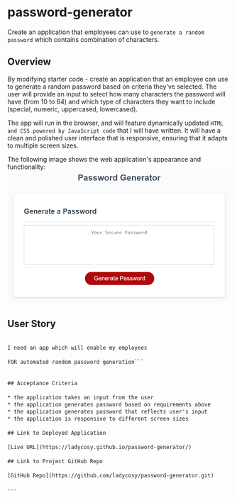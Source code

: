 # password-generator
Create an application that employees can use to `generate a random password` which contains combination of characters. 

## Overview

By modifying starter code - create an application that an employee can use to generate a random password based on criteria they’ve selected. The user will provide an input to select how many characters the password will have (from 10 to 64) and which type of characters they want to include (special, numeric, uppercased, lowercased). 

The app will run in the browser, and will feature dynamically updated `HTML and CSS powered by JavaScript code` that I will have written. It will have a clean and polished user interface that is responsive, ensuring that it adapts to multiple screen sizes.

The following image shows the web application's appearance and functionality:
![password generator demo](./assets/05-javascript-challenge-demo.png)

## User Story

```AS a company

I need an app which will enable my employees

FOR automated random password generation```


## Acceptance Criteria

* the application takes an input from the user
* the application generates password based on requirements above
* the application generates password that reflects user's input 
* the application is responsive to different screen sizes

## Link to Deployed Application

[Live URL](https://ladycosy.github.io/password-generator/)

## Link to Project GitHub Repo

[GitHub Repo](https://github.com/ladycosy/password-generator.git)

---
